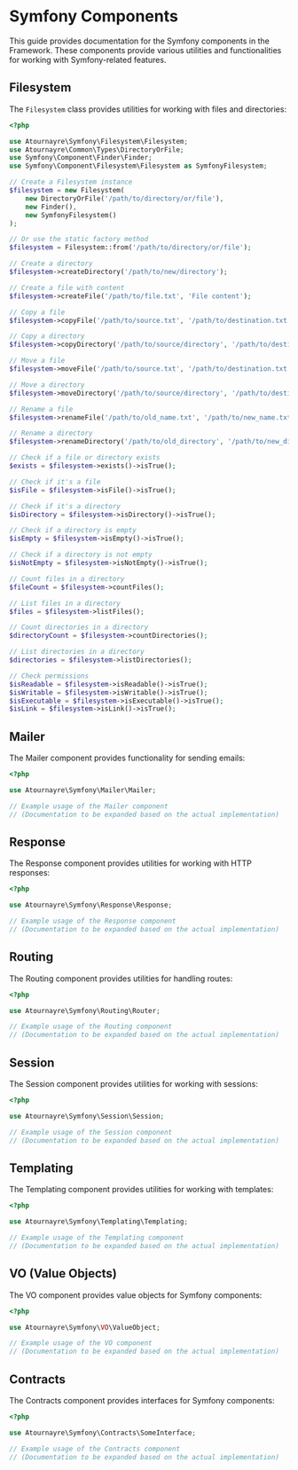 # Symfony Components

This guide provides documentation for the Symfony components in the Framework. These components provide various utilities and functionalities for working with Symfony-related features.

## Filesystem

The `Filesystem` class provides utilities for working with files and directories:

```php
<?php

use Atournayre\Symfony\Filesystem\Filesystem;
use Atournayre\Common\Types\DirectoryOrFile;
use Symfony\Component\Finder\Finder;
use Symfony\Component\Filesystem\Filesystem as SymfonyFilesystem;

// Create a Filesystem instance
$filesystem = new Filesystem(
    new DirectoryOrFile('/path/to/directory/or/file'),
    new Finder(),
    new SymfonyFilesystem()
);

// Or use the static factory method
$filesystem = Filesystem::from('/path/to/directory/or/file');

// Create a directory
$filesystem->createDirectory('/path/to/new/directory');

// Create a file with content
$filesystem->createFile('/path/to/file.txt', 'File content');

// Copy a file
$filesystem->copyFile('/path/to/source.txt', '/path/to/destination.txt');

// Copy a directory
$filesystem->copyDirectory('/path/to/source/directory', '/path/to/destination/directory');

// Move a file
$filesystem->moveFile('/path/to/source.txt', '/path/to/destination.txt');

// Move a directory
$filesystem->moveDirectory('/path/to/source/directory', '/path/to/destination/directory');

// Rename a file
$filesystem->renameFile('/path/to/old_name.txt', '/path/to/new_name.txt');

// Rename a directory
$filesystem->renameDirectory('/path/to/old_directory', '/path/to/new_directory');

// Check if a file or directory exists
$exists = $filesystem->exists()->isTrue();

// Check if it's a file
$isFile = $filesystem->isFile()->isTrue();

// Check if it's a directory
$isDirectory = $filesystem->isDirectory()->isTrue();

// Check if a directory is empty
$isEmpty = $filesystem->isEmpty()->isTrue();

// Check if a directory is not empty
$isNotEmpty = $filesystem->isNotEmpty()->isTrue();

// Count files in a directory
$fileCount = $filesystem->countFiles();

// List files in a directory
$files = $filesystem->listFiles();

// Count directories in a directory
$directoryCount = $filesystem->countDirectories();

// List directories in a directory
$directories = $filesystem->listDirectories();

// Check permissions
$isReadable = $filesystem->isReadable()->isTrue();
$isWritable = $filesystem->isWritable()->isTrue();
$isExecutable = $filesystem->isExecutable()->isTrue();
$isLink = $filesystem->isLink()->isTrue();
```

## Mailer

The Mailer component provides functionality for sending emails:

```php
<?php

use Atournayre\Symfony\Mailer\Mailer;

// Example usage of the Mailer component
// (Documentation to be expanded based on the actual implementation)
```

## Response

The Response component provides utilities for working with HTTP responses:

```php
<?php

use Atournayre\Symfony\Response\Response;

// Example usage of the Response component
// (Documentation to be expanded based on the actual implementation)
```

## Routing

The Routing component provides utilities for handling routes:

```php
<?php

use Atournayre\Symfony\Routing\Router;

// Example usage of the Routing component
// (Documentation to be expanded based on the actual implementation)
```

## Session

The Session component provides utilities for working with sessions:

```php
<?php

use Atournayre\Symfony\Session\Session;

// Example usage of the Session component
// (Documentation to be expanded based on the actual implementation)
```

## Templating

The Templating component provides utilities for working with templates:

```php
<?php

use Atournayre\Symfony\Templating\Templating;

// Example usage of the Templating component
// (Documentation to be expanded based on the actual implementation)
```

## VO (Value Objects)

The VO component provides value objects for Symfony components:

```php
<?php

use Atournayre\Symfony\VO\ValueObject;

// Example usage of the VO component
// (Documentation to be expanded based on the actual implementation)
```

## Contracts

The Contracts component provides interfaces for Symfony components:

```php
<?php

use Atournayre\Symfony\Contracts\SomeInterface;

// Example usage of the Contracts component
// (Documentation to be expanded based on the actual implementation)
```
